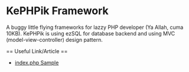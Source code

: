 KePHPik Framework
===================

A buggy little flying frameworks for lazzy PHP developer (Ya Allah, cuma 10KB). KePHPik is using ezSQL for database backend and using MVC (model-view-controller) design pattern.

== Useful Link/Article ==
* [index.php Sample](https://github.com/panahbiru/kePHPik/wiki/Index.php-Sample)